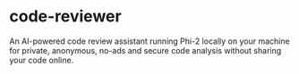 # code-reviewer
An AI-powered code review assistant running Phi-2 locally on your machine for private, anonymous, no-ads and secure code analysis without sharing your code online.
